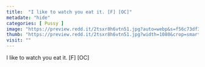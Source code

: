 ```yaml
---
title:  "I like to watch you eat it. [F] [OC]"
metadate: "hide"
categories: [ Pussy ]
image: "https://preview.redd.it/2tsxr8h6vtn51.jpg?auto=webp&s=f56c73df3ef427dc12e77e396c95d08140ccefb2"
thumb: "https://preview.redd.it/2tsxr8h6vtn51.jpg?width=1080&crop=smart&auto=webp&s=7d901457f2a85133b7db6aeba4c71a8de009da54"
visit: ""
---
```

I like to watch you eat it. [F] [OC]
